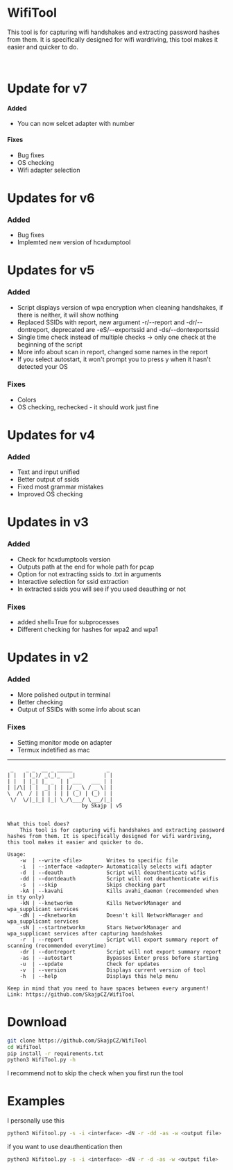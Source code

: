 # WifiTool 
This tool is for capturing wifi handshakes and extracting password hashes from them. It is specifically designed for wifi wardriving, this tool makes it easier and quicker to do.

<br>

# Update for v7

#### Added
- You can now selcet adapter with number
#### Fixes
- Bug fixes
- OS checking
- Wifi adapter selection

# Updates for v6

### Added
- Bug fixes
- Implemted new version of hcxdumptool

# Updates for v5

### Added
 - Script displays version of wpa encryption when cleaning handshakes, if there is neither, it will show nothing
 - Replaced SSIDs with report, new argument -r/--report and -dr/--dontreport, deprecated are -eS/--exportssid and -ds/--dontexportssid
 - Single time check instead of multiple checks -> only one check at the beginning of the script
 - More info about scan in report, changed some names in the report
 - If you select autostart, it won't prompt you to press y when it hasn't detected your OS
### Fixes
 - Colors
 - OS checking, rechecked - it should work just fine


# Updates for v4

### Added
- Text and input unified
- Better output of ssids
- Fixed most grammar mistakes
- Improved OS checking


# Updates in v3

### Added
- Check for hcxdumptools version
- Outputs path at the end for whole path for pcap 
- Option for not extracting ssids to .txt in arguments
- Interactive selection for ssid extraction
- In extracted ssids you will see if you used deauthing or not
### Fixes
- added shell=True for subprocesses
- Different checking for hashes for wpa2 and wpa1


# Updates in v2

### Added
- More polished output in terminal
- Better checking
- Output of SSIDs with some info about scan
### Fixes
- Setting monitor mode on adapter
- Termux indetified as mac

---

```
 _    _ _  __ _ _____           _ 
| |  | (_)/ _(_)_   _|         | |
| |  | |_| |_ _  | | ___   ___ | |
| |/\| | |  _| | | |/ _ \ / _ \| |
\  /\  / | | | | | | (_) | (_) | |
 \/  \/|_|_| |_| \_/\___/ \___/|_| 
                        by Skajp | v5

 
What this tool does?
    This tool is for capturing wifi handshakes and extracting password hashes from them. It is specifically designed for wifi wardriving, this tool makes it easier and quicker to do.

Usage:
    -w  | --write <file>        Writes to specific file
    -i  | --interface <adapter> Automatically selects wifi adapter
    -d  | --deauth              Script will deauthenticate wifis
    -dd | --dontdeauth          Script will not deauthenticate wifis
    -s  | --skip                Skips checking part
    -kA | --kavahi              Kills avahi_daemon (recommended when in tty only)
    -kN | --knetworkm           Kills NetworkManager and wpa_supplicant services
    -dN | --dknetworkm          Doesn't kill NetworkManager and wpa_supplicant services
    -sN | --startnetworkm       Stars NetworkManager and wpa_supplicant services after capturing handshakes
    -r  | --report              Script will export summary report of scanning (recommended everytime)
    -dr | --dontreport          Script will not export summary report
    -as | --autostart           Bypasses Enter press before starting
    -u  | --update              Check for updates
    -v  | --version             Displays current version of tool
    -h  | --help                Displays this help menu

Keep in mind that you need to have spaces between every argument!
Link: https://github.com/SkajpCZ/WifiTool
```


# Download

```bash
git clone https://github.com/SkajpCZ/WifiTool
cd WifiTool
pip install -r requirements.txt
python3 WifiTool.py -h
```

I recommend not to skip the check when you first run the tool

# Examples

I personally use this 
```bash
python3 Wifitool.py -s -i <interface> -dN -r -dd -as -w <output file>
```

if you want to use deauthentication then
```bash
python3 Wifitool.py -s -i <interface> -dN -r -d -as -w <output file>
```

